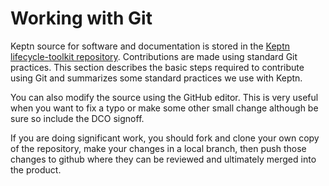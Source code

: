 # Working with Git

Keptn source for software and documentation is stored in the
[Keptn lifecycle-toolkit repository](https://github.com/keptn/lifecycle-toolkit).
Contributions are made using standard Git practices.
This section describes the basic steps required to contribute using Git
and summarizes some standard practices we use with Keptn.

You can also modify the source using the GitHub editor.
This is very useful when you want to fix a typo
or make some other small change
although be sure so include the DCO signoff.

If you are doing significant work,
you should fork and clone your own copy of the repository,
make your changes in a local branch,
then push those changes to github where they can be reviewed
and ultimately merged into the product.
